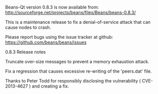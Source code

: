 Beans-Qt version 0.8.3 is now available from:
  http://sourceforge.net/projects/beans/files/Beans/beans-0.8.3/

This is a maintenance release to fix a denial-of-service attack that
can cause nodes to crash.

Please report bugs using the issue tracker at github:
  https://github.com/beans/beans/issues

0.8.3 Release notes

Truncate over-size messages to prevent a memory exhaustion attack.

Fix a regression that causes excessive re-writing of the 'peers.dat' file.


Thanks to Peter Todd for responsibly disclosing the vulnerability
( CVE-2013-4627 ) and creating a fix.
